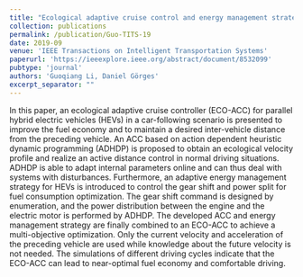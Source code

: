 ```yaml
---
title: "Ecological adaptive cruise control and energy management strategy for hybrid electric vehicles based on heuristic dynamic programming"
collection: publications
permalink: /publication/Guo-TITS-19
date: 2019-09
venue: 'IEEE Transactions on Intelligent Transportation Systems'
paperurl: 'https://ieeexplore.ieee.org/abstract/document/8532099'
pubtype: 'journal'
authors: 'Guoqiang Li, Daniel Görges'
excerpt_separator: ""
---
```


In this paper, an ecological adaptive cruise controller (ECO-ACC) for parallel hybrid electric vehicles (HEVs) in a car-following scenario is presented to improve the fuel economy and to maintain a desired inter-vehicle distance from the preceding vehicle. An ACC based on action dependent heuristic dynamic programming (ADHDP) is proposed to obtain an ecological velocity profile and realize an active distance control in normal driving situations. ADHDP is able to adapt internal parameters online and can thus deal with systems with disturbances. Furthermore, an adaptive energy management strategy for HEVs is introduced to control the gear shift and power split for fuel consumption optimization. The gear shift command is designed by enumeration, and the power distribution between the engine and the electric motor is performed by ADHDP. The developed ACC and energy management strategy are finally combined to an ECO-ACC to achieve a multi-objective optimization. Only the current velocity and acceleration of the preceding vehicle are used while knowledge about the future velocity is not needed. The simulations of different driving cycles indicate that the ECO-ACC can lead to near-optimal fuel economy and comfortable driving.
